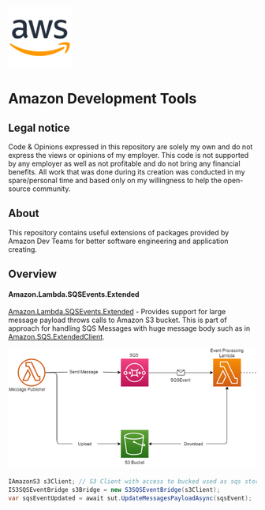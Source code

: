 ![](./assets/logo.png)

# Amazon Development Tools

## Legal notice

Code & Opinions expressed in this repository are solely my own and do not express the views or opinions of my employer. This code is not supported by any employer as well as not profitable and do not bring any financial benefits. All work that was done during its creation was conducted in my spare/personal time and based only on my willingness to help the open-source community.

## About

This repository contains useful extensions of packages provided by Amazon Dev Teams for better software engineering and application creating.

## Overview

#### Amazon.Lambda.SQSEvents.Extended

[Amazon.Lambda.SQSEvents.Extended](https://github.com/SerhiiVoznyi/Amazon-Development-Tools/Amazon.Lambda.SQSEvents.Extended) - Provides support for large message payload throws calls to Amazon S3 bucket. This is part of approach for handling SQS Messages with huge message body such as in [Amazon.SQS.ExtendedClient](https://github.com/raol/amazon-sqs-net-extended-client-lib). 



![](./assets/sqs-event-s3-bucket.png)



```c#
IAmazonS3 s3Client; // S3 Client with access to bucked used as sqs store.
IS3SQSEventBridge s3Bridge = new S3SQSEventBridge(s3Client);
var sqsEventUpdated = await sut.UpdateMessagesPayloadAsync(sqsEvent);
```




